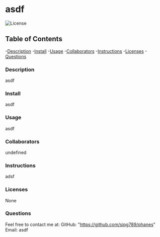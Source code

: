 # asdf
  ![License](https://shields.io/badge/license-None-blue.svg)

  ## Table of Contents
  -[Description](#description)
  -[Install](#install)
  -[Usage](#usage)
  -[Collaborators](#credits)
  -[Instructions](#test)
  -[Licenses](#licenses)
  -[Questions](#link)

  ### Description
  asdf

  ### Install
  asdf

  ### Usage
  asdf

  ### Collaborators
  undefined

  ### Instructions
  adsf

  ### Licenses 
  None

  ### Questions
  Feel free to contact me at:
  GitHub: "https://github.com/sipg789/phanes"
  Email: asdf

